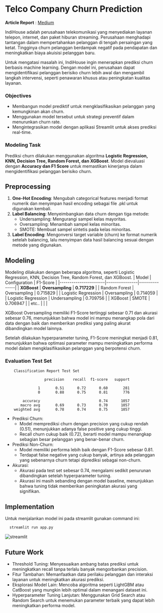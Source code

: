 # Telco Company Churn Prediction

**Article Report** : [Medium](https://medium.com/@febbyngrni/predicting-customer-churn-an-end-to-end-ml-for-telco-company-fb62d3d83e56)<br>

IndiHouse adalah perusahaan telekomunikasi yang menyediakan layanan telepon, internet, dan paket hiburan streaming. Perusahaan menghadapi tantangan dalam mempertahankan pelanggan di tengah persaingan yang ketat. Tingginya churn pelanggan berdampak negatif pada pendapatan dan meningkatkan biaya akuisisi pelanggan baru.

Untuk mengatasi masalah ini, IndiHouse ingin menerapkan prediksi churn berbasis machine learning. Dengan model ini, perusahaan dapat mengidentifikasi pelanggan berisiko churn lebih awal dan mengambil langkah intervensi, seperti penawaran khusus atau peningkatan kualitas layanan.

### Objectives
- Membangun model prediktif untuk mengklasifikasikan pelanggan yang kemungkinan akan churn.
- Menggunakan model tersebut untuk strategi preventif dalam menurunkan churn rate.
- Mengintegrasikan model dengan aplikasi Streamlit untuk akses prediksi real-time.

### Modeling Task
Prediksi churn dilakukan menggunakan algoritma **Logistic Regression, KNN, Decision Tree, Random Forest, dan XGBoost**. Model dievaluasi dengan **Accuracy dan F1 Score** untuk memastikan kinerjanya dalam mengidentifikasi pelanggan berisiko churn.


## Preprocessing
1. **One-Hot Encoding**: Mengubah categorical features menjadi format numerik dan menyimpan hasil encoding sebagai file .pkl untuk digunakan kembali.
2. **Label Balancing**: Menyeimbangkan data churn dengan tiga metode:
    - Undersampling: Mengurangi sampel kelas mayoritas.
    - Oversampling: Menambah sampel kelas minoritas.
    - SMOTE: Membuat sampel sintetis pada kelas minoritas.
3. **Label Encoding**: Mengonversi target variable (churn) ke format numerik setelah balancing, lalu menyimpan data hasil balancing sesuai dengan metode yang digunakan.


## Modeling
Modeling dilakukan dengan beberapa algoritma, seperti Logistic Regression, KNN, Decision Tree, Random Forest, dan XGBoost.
| Model                 | Configuration  | F1-Score      |
|-----------------------|----------------|---------------|
| **XGBoost**           | **Oversampling** | **0.717229** |
| Random Forest         | Oversampling   | 0.715829      |
| Logistic Regression   | Oversampling   | 0.714059      |
| Logistic Regression   | Undersampling  | 0.709756	     |
| XGBoost               | SMOTE          | 0.706947	     |
| etc..         	    |                |               |

XGBoost Oversampling memiliki F1-Score tertinggi sebesar 0.71 dan akurasi sebesar 0.76, menunjukkan bahwa model ini mampu menangkap pola dari data dengan baik dan memberikan prediksi yang paling akurat dibandingkan model lainnya.

Setelah dilakukan hyperparameter tuning, F1-Score meningkat menjadi 0.81, menunjukkan bahwa optimasi parameter mampu meningkatkan performa model dalam mengklasifikasikan pelanggan yang berpotensi churn.

### Evaluation Test Set
``` 
    Classification Report Test Set
    
                  precision    recall  f1-score   support
    
               1       0.51      0.72      0.60       281
               0       0.88      0.75      0.81       776
    
        accuracy                           0.74      1057
       macro avg       0.69      0.73      0.70      1057
    weighted avg       0.78      0.74      0.75      1057
```

- Prediksi Churn:
    - Model memprediksi churn dengan precision yang cukup rendah (0.51), menunjukkan adanya false positive yang cukup tinggi.
    - Recall churn cukup baik (0.72), berarti model mampu menangkap sebagian besar pelanggan yang benar-benar churn.
- Prediksi Non-Churn:
    - Model memiliki performa lebih baik dengan F1-Score sebesar 0.81.
    - Terdapat false negative yang cukup banyak, artinya ada pelanggan yang sebenarnya churn tetapi diprediksi sebagai non-churn.
- Akurasi:
    - Akurasi pada test set sebesar 0.74, mengalami sedikit penurunan dibandingkan setelah hyperparameter tuning.
    - Akurasi ini masih sebanding dengan model baseline, menunjukkan bahwa tuning tidak memberikan peningkatan akurasi yang signifikan.
 
## Implementation
Untuk menjalankan model ini pada streamlit gunakan command ini:
``` bash
  streamlit run app.py
```
![streamlit](https://github.com/user-attachments/assets/343ff5ce-cb92-4064-afea-9703d2d1fe1c)

## Future Work
- Threshold Tuning: Menyesuaikan ambang batas prediksi untuk meningkatkan recall tanpa terlalu banyak mengorbankan precision.
- Fitur Tambahan: Memanfaatkan data perilaku pelanggan dan interaksi layanan untuk meningkatkan akurasi prediksi.
- Eksplorasi Model Lain: Mencoba algoritma seperti LightGBM atau CatBoost yang mungkin lebih optimal dalam menangani dataset ini.
- Hyperparameter Tuning Lanjutan: Menggunakan Grid Search atau Random Search untuk menemukan parameter terbaik yang dapat lebih meningkatkan performa model.
